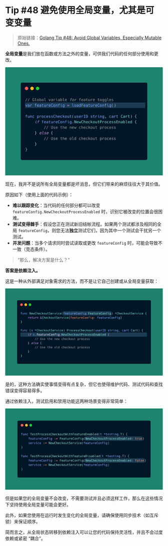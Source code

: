 # Tip #48 避免使用全局变量，尤其是可变变量

> 原始链接：[Golang Tip #48: Avoid Global Variables, Especially Mutable Ones.](https://twitter.com/func25/status/1767903551303586048)

**全局变量**是我们放在函数或方法之外的变量，可供我们代码的任何部分使用和更改。

![001](./images/048/001.png)

现在，我并不是说所有全局变量都是坏消息，但它们带来的麻烦往往大于其价值。

原因如下（使用上面的代码示例）：

- **难以跟踪变化**：当代码的任何部分都可以改变 `featureConfig.NewCheckoutProcessEnabled` 时，识别它被改变的位置会很困难。
- **测试变得棘手**：假设您正在测试新旧结帐流程。如果两个测试都涉及相同的全局 `featureConfig`，则您无法**独立**测试它们，因为其中一个测试会干扰另一个测试。
- **并发问题**：当多个请求同时尝试读取或更改 `featureConfig` 时，可能会导致不一致（竞态条件）。

> “那么，解决方案是什么？”

**答案是依赖注入。**

这是一种从外部满足对象需求的方法，而不是让它自己创建或从全局变量获取：

![002](./images/048/002.png)

是的，这种方法确实使事情变得有点复杂，但它也使得维护代码、测试代码和查找错误变得容易得多。

通过依赖注入，测试启用和禁用功能这两种场景变得非常简单：

![003](./images/048/003.png)

但是如果您的全局变量不会改变，不需要测试并且必须这样工作，那么在这些情况下坚持使用全局变量可能会更好。

此外，如果您使用在运行时发生变化的全局变量，请确保使用同步技术（如互斥锁）来保证顺序。

简而言之，从全局状态转移到依赖注入可以让您的代码保持灵活性，并且不会过度依赖或紧密 “耦合”。
